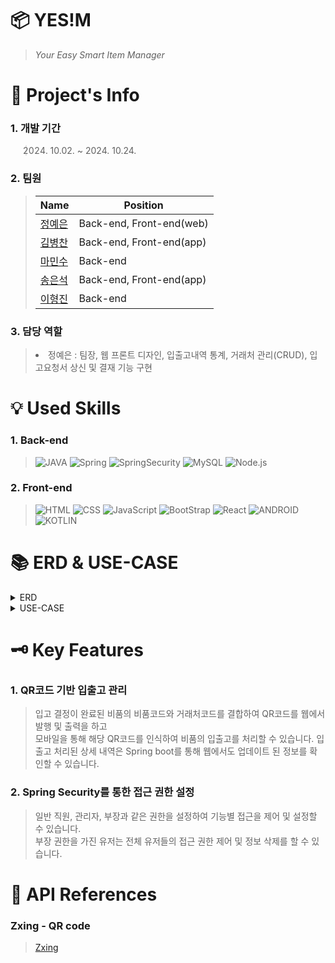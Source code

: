 

# 📦 YES!M
> <i>Your Easy Smart Item Manager</i>

# 📝 Project's Info
### 1. 개발 기간
> 2024. 10.02. ~ 2024. 10.24.
### 2. 팀원

>|Name|Position|
>|---|-----|
>|[정예은](https://github.com/moranengyo)|Back-end, Front-end(web)|
>|[김병찬](https://github.com/byeongchan96)|Back-end, Front-end(app)|
>|[마민수](https://github.com/minsu0604)|Back-end|
>|[송은석](https://github.com/Ssong0515)|Back-end, Front-end(app)|
>|[이형진](https://github.com/koy1208)|Back-end|



### 3. 담당 역할
> <li>정예은 : 팀장, 웹 프론트 디자인, 입출고내역 통계, 거래처 관리(CRUD), 입고요청서 상신 및 결재 기능 구현</li>

# 💡 Used Skills
### 1. Back-end
>
>![JAVA](https://img.shields.io/badge/Java-ED8B00?style=for-the-badge&logo=openjdk&logoColor=white)
>![Spring](https://img.shields.io/badge/Spring-6DB33F?style=for-the-badge&logo=spring&logoColor=white)
>![SpringSecurity](https://img.shields.io/badge/Spring_Security-6DB33F?style=for-the-badge&logo=Spring-Security&logoColor=white)
>![MySQL](https://img.shields.io/badge/MySQL-005C84?style=for-the-badge&logo=mysql&logoColor=white)
>![Node.js](https://img.shields.io/badge/Node.js-43853D?style=for-the-badge&logo=node.js&logoColor=white)

### 2. Front-end
>
>![HTML](https://img.shields.io/badge/HTML5-E34F26?style=for-the-badge&logo=html5&logoColor=white)
>![CSS](https://img.shields.io/badge/CSS3-1572B6?style=for-the-badge&logo=css3&logoColor=white)
>![JavaScript](https://img.shields.io/badge/JavaScript-F7DF1E?style=for-the-badge&logo=JavaScript&logoColor=white)
>![BootStrap](https://img.shields.io/badge/Bootstrap-563D7C?style=for-the-badge&logo=bootstrap&logoColor=white)
>![React](https://img.shields.io/badge/React-20232A?style=for-the-badge&logo=react&logoColor=61DAFB)
>![ANDROID](https://img.shields.io/badge/Android-3DDC84?style=for-the-badge&logo=android&logoColor=white)
>![KOTLIN](https://img.shields.io/badge/Kotlin-0095D5?&style=for-the-badge&logo=kotlin&logoColor=white)

# 📚 ERD & USE-CASE

<details>
  <summary>
    ERD
  </summary>
  <img src="https://github.com/user-attachments/assets/b3cf9111-315f-472b-a576-eabd48a5fbae" width=1000 height=300>
</details>

<details>
  <summary>
    USE-CASE
  </summary>
  <img src="https://github.com/user-attachments/assets/21099a6b-4d4f-4b44-8c3f-cf06fb7f386a" width=1000 height=500>
  <img src="https://github.com/user-attachments/assets/a886f407-199a-40e1-81f5-a1c5a135f203" width=1000 height=500>
  <img src="https://github.com/user-attachments/assets/69c1a772-19cb-46ee-bc0d-9a61b7f127ff" width=1000 height=500>
</details>

# 🗝 Key Features

### 1. QR코드 기반 입출고 관리
> 입고 결정이 완료된 비품의 비품코드와 거래처코드를 결합하여 QR코드를 웹에서 발행 및 출력을 하고  
> 모바일을 통해 해당 QR코드를 인식하여 비품의 입출고를 처리할 수 있습니다.
> 입출고 처리된 상세 내역은 Spring boot를 통해 웹에서도 업데이트 된 정보를 확인할 수 있습니다.

### 2. Spring Security를 통한 접근 권한 설정
> 일반 직원, 관리자, 부장과 같은 권한을 설정하여 기능별 접근을 제어 및 설정할 수 있습니다.  
> 부장 권한을 가진 유저는 전체 유저들의 접근 권한 제어 및 정보 삭제를 할 수 있습니다.    

# 📍 API References
### Zxing - QR code
> [Zxing](https://github.com/zxing/zxing/tree/master)
